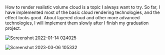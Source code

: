 How to render realistic volume cloud is a topic I always want to try. So far, I have implemented most of the basic cloud rendering technologies, and the effect looks good. About layered cloud and other more advanced technologies, I will implement them slowly after I finish my graduation project.


![Screenshot 2022-01-14 024025](https://user-images.githubusercontent.com/56297955/223182876-2c2956a9-b59c-4435-977a-67ec6af035aa.png)

![Screenshot 2023-03-06 105332](https://user-images.githubusercontent.com/56297955/223182922-5df4aa63-b863-44e9-9a5e-b85b3b13c5c3.png)


